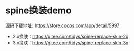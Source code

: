 # spine换装demo

源码下载地址: https://store.cocos.com/app/detail/5997

- 2.x换肤：https://gitee.com/tidys/spine-replace-skin-2x
- 3.x换肤：https://gitee.com/tidys/spine-replace-skin-3x